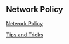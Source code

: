 ## Network Policy

[Network Policy](https://kubernetes.io/docs/concepts/services-networking/network-policies/)
</br>

[Tips and Tricks](https://github.com/amitk030/CKAD-exercises-and-solutions/blob/master/tips_and_tricks.md)